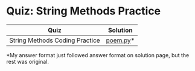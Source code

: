 # Quiz: String Methods Practice

| Quiz | Solution |
| --- | --- |
| String Methods Coding Practice | [poem.py](https://github.com/andreyyohanes/Udacity-Introduction-to-Python-Programming/blob/main/01%20Data%20Types%20and%20Operators/06%20Quiz%20String%20Methods%20Practice/poem.py)* |

*My answer format just followed answer format on solution page, but the rest was original.
